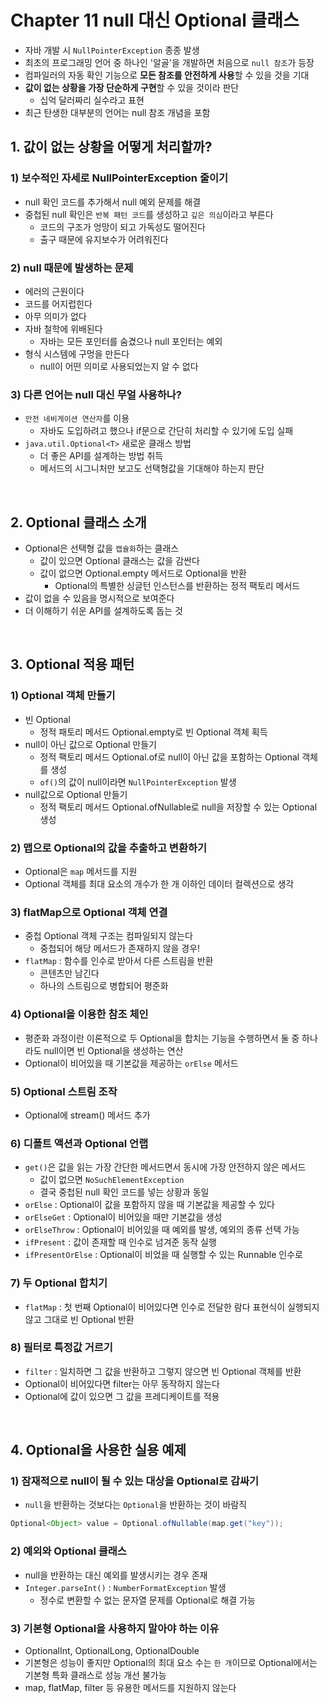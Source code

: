 # Chapter 11 null 대신 Optional 클래스
- 자바 개발 시 `NullPointerException` 종종 발생
- 최초의 프로그래밍 언어 중 하나인 '알골'을 개발하면 처음으로 `null 참조`가 등장
- 컴파일러의 자동 확인 기능으로 **모든 참조를 안전하게 사용**할 수 있을 것을 기대
- **값이 없는 상황을 가장 단순하게 구현**할 수 있을 것이라 판단
  - 십억 달러짜리 실수라고 표현
- 최근 탄생한 대부분의 언어는 null 참조 개념을 포함

## 1. 값이 없는 상황을 어떻게 처리할까?

### 1) 보수적인 자세로 NullPointerException 줄이기
- null 확인 코드를 추가해서 null 예외 문제를 해결
- 중첩된 null 확인은 `반복 패턴 코드`를 생성하고 `깊은 의심`이라고 부른다
  - 코드의 구조가 엉망이 되고 가독성도 떨어진다
  - 출구 때문에 유지보수가 어려워진다

### 2) null 때문에 발생하는 문제
- 에러의 근원이다
- 코드를 어지럽힌다
- 아무 의미가 없다
- 자바 철학에 위배된다
  - 자바는 모든 포인터를 숨겼으나 null 포인터는 예외
- 형식 시스템에 구멍을 만든다
  - null이 어떤 의미로 사용되었는지 알 수 없다

### 3) 다른 언어는 null 대신 무얼 사용하나?
- `안전 네비게이션 연산자`를 이용
  - 자바도 도입하려고 했으나 if문으로 간단히 처리할 수 있기에 도입 실패
- `java.util.Optional<T>` 새로운 클래스 방법
  - 더 좋은 API를 설계하는 방법 취득
  - 메서드의 시그니처만 보고도 선택형값을 기대해야 하는지 판단

<br>

## 2. Optional 클래스 소개
- Optional은 선택형 값을 `캡슐화`하는 클래스
  - 값이 있으면 Optional 클래스는 값을 감싼다
  - 값이 없으면 Optional.empty 메서드로 Optional을 반환
    - Optional의 특별한 싱글턴 인스턴스를 반환하는 정적 팩토리 메서드
- 값이 없을 수 있음을 명시적으로 보여준다
- 더 이해하기 쉬운 API를 설계하도록 돕는 것

<br>

## 3. Optional 적용 패턴

### 1) Optional 객체 만들기
- 빈 Optional
  - 정적 패토리 메서드 Optional.empty로 빈 Optional 객체 획득
- null이 아닌 값으로 Optional 만들기
  - 정적 팩토리 메서드 Optional.of로 null이 아닌 값을 포함하는 Optional 객체를 생성
  - `of()`의 값이 null이라면 `NullPointerException` 발생
- null값으로 Optional 만들기
  - 정적 팩토리 메서드 Optional.ofNullable로 null을 저장할 수 있는 Optional 생성

### 2) 맵으로 Optional의 값을 추출하고 변환하기
- Optional은 `map` 메서드를 지원
- Optional 객체를 최대 요소의 개수가 한 개 이하인 데이터 컬렉션으로 생각

### 3) flatMap으로 Optional 객체 연결
- 중첩 Optional 객체 구조는 컴파일되지 않는다
  - 중첩되어 해당 메서드가 존재하지 않을 경우!
- `flatMap` : 함수를 인수로 받아서 다른 스트림을 반환
  - 콘텐츠만 남긴다
  - 하나의 스트림으로 병합되어 평준화

### 4) Optional을 이용한 참조 체인
- 평준화 과정이란 이론적으로 두 Optional을 합치는 기능을 수행하면서 둘 중 하나라도 null이면 빈 Optional을 생성하는 연산
- Optional이 비어있을 때 기본값을 제공하는 `orElse` 메서드

### 5) Optional 스트림 조작
- Optional에 stream() 메서드 추가

### 6) 디폴트 액션과 Optional 언랩
- `get()`은 값을 읽는 가장 간단한 메서드면서 동시에 가장 안전하지 않은 메서드
  - 값이 없으면 `NoSuchElementException`
  - 결국 중첩된 null 확인 코드를 넣는 상황과 동일
- `orElse` : Optional이 값을 포함하지 않을 때 기본값을 제공할 수 있다
- `orElseGet` : Optional이 비어있을 때만 기본값을 생성
- `orElseThrow` : Optional이 비어있을 때 예외를 발생, 예외의 종류 선택 가능
- `ifPresent` : 값이 존재할 때 인수로 넘겨준 동작 실행
- `ifPresentOrElse` : Optional이 비었을 때 실행할 수 있는 Runnable 인수로

### 7) 두 Optional 합치기
- `flatMap` : 첫 번째 Optional이 비어있다면 인수로 전달한 람다 표현식이 실행되지 않고 그대로 빈 Optional 반환

### 8) 필터로 특정값 거르기
- `filter` : 일치하면 그 값을 반환하고 그렇지 않으면 빈 Optional 객체를 반환
- Optional이 비어있다면 filter는 아무 동작하지 않는다
- Optional에 값이 있으면 그 값을 프레디케이트를 적용

<br>

## 4. Optional을 사용한 실용 예제

### 1) 잠재적으로 null이 될 수 있는 대상을 Optional로 감싸기
- `null`을 반환하는 것보다는 `Optional`을 반환하는 것이 바람직
```java
Optional<Object> value = Optional.ofNullable(map.get("key"));
```

### 2) 예외와 Optional 클래스
- null을 반환하는 대신 예외를 발생시키는 경우 존재
- `Integer.parseInt()` : `NumberFormatException` 발생
  - 정수로 변환할 수 없는 문자열 문제를 Optional로 해결 가능

### 3) 기본형 Optional을 사용하지 말아야 하는 이유
- OptionalInt, OptionalLong, OptionalDouble
- 기본형은 성능이 좋지만 Optional의 최대 요소 수는 `한 개`이므로 Optional에서는 기본형 특화 클래스로 성능 개선 불가능
- map, flatMap, filter 등 유용한 메서드를 지원하지 않는다